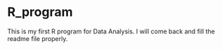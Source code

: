 # R_program
This is my first R program for Data Analysis.
I will come back and fill the readme file properly.
